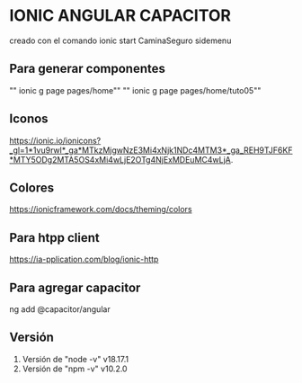 # IONIC ANGULAR CAPACITOR

creado con el comando ionic start CaminaSeguro sidemenu

## Para generar componentes
"" ionic g page pages/home""
"" ionic g page pages/home/tuto05""


## Iconos

https://ionic.io/ionicons?_gl=1*1vu9rwl*_ga*MTkzMjgwNzE3Mi4xNjk1NDc4MTM3*_ga_REH9TJF6KF*MTY5ODg2MTA5OS4xMi4wLjE2OTg4NjExMDEuMC4wLjA.

## Colores

https://ionicframework.com/docs/theming/colors

## Para htpp client
https://ia-pplication.com/blog/ionic-http


## Para agregar capacitor
 ng add @capacitor/angular


 ## Versión

 1. Versión de "node -v" v18.17.1
 2. Versión de "npm -v" v10.2.0

 